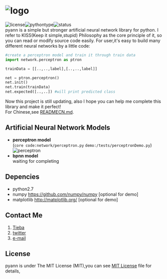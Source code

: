 # ![logo](http://i1.tietuku.com/876fae1c923a713f.png)
![license](https://img.shields.io/github/license/mashape/apistatus.svg)![pythontype](https://img.shields.io/badge/python-2.7-blue.svg)![status](https://img.shields.io/badge/status-updating-orange.svg)<br>
pyann is a simple but stronger artificial neural network library for python. I refer to KISS(Keep it simple,stupid) Philosophy as the core principle of it, so you can read or modify source code easily. For user,it's easy to build many different neural networks by a little code:
```python
#create a perceptron model and train it through train data
import network.perceptron as ptron

trainData = [[..,..,label],[..,..,label]]

net = ptron.perceptron()
net.init()
net.train(trainData)
net.expected([..,..]) #will print predicted class
```
Now this project is still updating, also I hope you can help me complete this library and make it perfect!<br>
For Chinese,see [READMECN.md](https://github.com/racaljk/pyann/blob/master/READMECN.md).

## Artificial Neural Network Models
* **perceptron model**<br>
(`core code:network/perceptron.py` `demo:/tests/perceptronDemo.py`)
![perceptron](https://raw.githubusercontent.com/racaljk/pyann/master/data/test/perceptronClassification_demo.png)
* **bpnn model** <br>
waiting for completing

## Depencies
* python2.7
* numpy https://github.com/numpy/numpy [optional for demo]
* matplotlib http://matplotlib.org/ [optional for demo]

## Contact Me
1. [Tieba](http://tieba.baidu.com/home/main?un=%CF%C0%B5%C1%D0%A1%B7%C9%BB%FA)
2. [twitter](http://twitter.com/cthulhujk)
3. [e-mail](mailto:1948638989@qq.com)

## License
pyann is under The MIT License (MIT),you can see [MIT License](https://github.com/racaljk/pyann/blob/master/LICENSE) file for details,